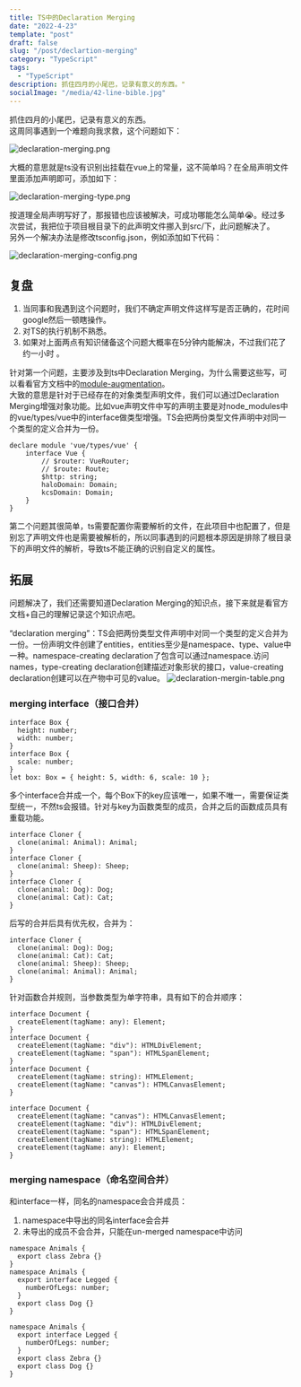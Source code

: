 ```yaml
---
title: TS中的Declaration Merging
date: "2022-4-23"
template: "post"
draft: false
slug: "/post/declartion-merging"
category: "TypeScript"
tags:
  - "TypeScript"
description: 抓住四月的小尾巴，记录有意义的东西。"
socialImage: "/media/42-line-bible.jpg"
---
```


抓住四月的小尾巴，记录有意义的东西。    
这周同事遇到一个难题向我求救，这个问题如下：

![declaration-merging.png](/media/declaration-merging.png)

大概的意思就是ts没有识别出挂载在vue上的常量，这不简单吗？在全局声明文件里面添加声明即可，添加如下：

![declaration-merging-type.png](/media/declaration-merging-type.png)

按道理全局声明写好了，那报错也应该被解决，可成功哪能怎么简单😭。经过多次尝试，我把位于项目根目录下的此声明文件挪入到src/下，此问题解决了。   
另外一个解决办法是修改tsconfig.json，例如添加如下代码：

![declaration-merging-config.png ](/media/declaration-merging-config.png )
  
## 复盘
1. 当同事和我遇到这个问题时，我们不确定声明文件这样写是否正确的，花时间google然后一顿瞎操作。
2. 对TS的执行机制不熟悉。
3. 如果对上面两点有知识储备这个问题大概率在5分钟内能解决，不过我们花了约一小时 。 

针对第一个问题，主要涉及到ts中Declaration Merging，为什么需要这些写，可以看看官方文档中的[module-augmentation](https://www.typescriptlang.org/docs/handbook/declaration-merging.html#module-augmentation)。    
大致的意思是针对于已经存在的对象类型声明文件，我们可以通过Declaration Merging增强对象功能。比如vue声明文件中写的声明主要是对node_modules中的vue/types/vue中的interface做类型增强。TS会把两份类型文件声明中对同一个类型的定义合并为一份。
```
declare module 'vue/types/vue' {
    interface Vue {
		// $router: VueRouter;
		// $route: Route;
        $http: string;
        haloDomain: Domain;
        kcsDomain: Domain;
	}
}
```
第二个问题其很简单，ts需要配置你需要解析的文件，在此项目中也配置了，但是别忘了声明文件也是需要被解析的，所以同事遇到的问题根本原因是排除了根目录下的声明文件的解析，导致ts不能正确的识别自定义的属性。

## 拓展
问题解决了，我们还需要知道Declaration Merging的知识点，接下来就是看官方文档+自己的理解记录这个知识点吧。   

“declaration merging”：TS会把两份类型文件声明中对同一个类型的定义合并为一份。一份声明文件创建了entities，entities至少是namespace、type、value中一种。namespace-creating declaration了包含可以通过namespace.访问names，type-creating declaration创建描述对象形状的接口，value-creating declaration创建可以在产物中可见的value。
![declaration-mergin-table.png ](/media/declaration-mergin-table.png )

### merging interface（接口合并）
```
interface Box {
  height: number;
  width: number;
}
interface Box {
  scale: number;
}
let box: Box = { height: 5, width: 6, scale: 10 };
```
多个interface合并成一个，每个Box下的key应该唯一，如果不唯一，需要保证类型统一，不然ts会报错。针对与key为函数类型的成员，合并之后的函数成员具有重载功能。
```
interface Cloner {
  clone(animal: Animal): Animal;
}
interface Cloner {
  clone(animal: Sheep): Sheep;
}
interface Cloner {
  clone(animal: Dog): Dog;
  clone(animal: Cat): Cat;
}
```
后写的合并后具有优先权，合并为：
```
interface Cloner {
  clone(animal: Dog): Dog;
  clone(animal: Cat): Cat;
  clone(animal: Sheep): Sheep;
  clone(animal: Animal): Animal;
}
```
针对函数合并规则，当参数类型为单字符串，具有如下的合并顺序：
```
interface Document {
  createElement(tagName: any): Element;
}
interface Document {
  createElement(tagName: "div"): HTMLDivElement;
  createElement(tagName: "span"): HTMLSpanElement;
}
interface Document {
  createElement(tagName: string): HTMLElement;
  createElement(tagName: "canvas"): HTMLCanvasElement;
}
```
```
interface Document {
  createElement(tagName: "canvas"): HTMLCanvasElement;
  createElement(tagName: "div"): HTMLDivElement;
  createElement(tagName: "span"): HTMLSpanElement;
  createElement(tagName: string): HTMLElement;
  createElement(tagName: any): Element;
}
```
### merging namespace（命名空间合并）
和interface一样，同名的namespace会合并成员：
1. namespace中导出的同名interface会合并
2. 未导出的成员不会合并，只能在un-merged namespace中访问
```
namespace Animals {
  export class Zebra {}
}
namespace Animals {
  export interface Legged {
    numberOfLegs: number;
  }
  export class Dog {}
}
```
```
namespace Animals {
  export interface Legged {
    numberOfLegs: number;
  }
  export class Zebra {}
  export class Dog {}
}

```
